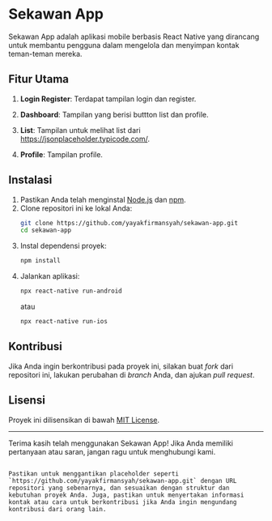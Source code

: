 # Sekawan App

Sekawan App adalah aplikasi mobile berbasis React Native yang dirancang untuk membantu pengguna dalam mengelola dan menyimpan kontak teman-teman mereka.

## Fitur Utama

1. **Login Register**: Terdapat tampilan login dan register.

2. **Dashboard**: Tampilan yang berisi buttton list dan profile.

3. **List**: Tampilan untuk melihat list dari https://jsonplaceholder.typicode.com/.

4. **Profile**: Tampilan profile.

## Instalasi

1. Pastikan Anda telah menginstal [Node.js](https://nodejs.org/) dan [npm](https://www.npmjs.com/).
2. Clone repositori ini ke lokal Anda:
   ```bash
   git clone https://github.com/yayakfirmansyah/sekawan-app.git
   cd sekawan-app
   ```
3. Instal dependensi proyek:
   ```bash
   npm install
   ```
4. Jalankan aplikasi:
   ```bash
   npx react-native run-android
   ```
   atau
   ```bash
   npx react-native run-ios
   ```

## Kontribusi

Jika Anda ingin berkontribusi pada proyek ini, silakan buat *fork* dari repositori ini, lakukan perubahan di *branch* Anda, dan ajukan *pull request*.

## Lisensi

Proyek ini dilisensikan di bawah [MIT License](LICENSE).

---

Terima kasih telah menggunakan Sekawan App! Jika Anda memiliki pertanyaan atau saran, jangan ragu untuk menghubungi kami.
```

Pastikan untuk menggantikan placeholder seperti `https://github.com/yayakfirmansyah/sekawan-app.git` dengan URL repositori yang sebenarnya, dan sesuaikan dengan struktur dan kebutuhan proyek Anda. Juga, pastikan untuk menyertakan informasi kontak atau cara untuk berkontribusi jika Anda ingin mengundang kontribusi dari orang lain.
